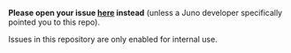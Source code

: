 **Please open your issue [here](https://github.com/JunoLab/Juno.jl/issues/new) instead** (unless a Juno developer specifically pointed you to this repo).

Issues in this repository are only enabled for internal use.
